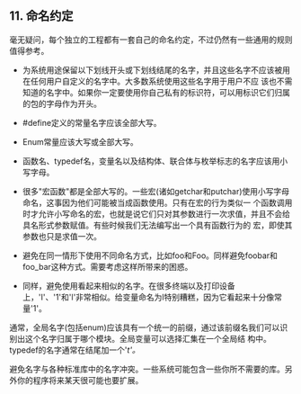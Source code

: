 ## 11. 命名约定 ##

毫无疑问，每个独立的工程都有一套自己的命名约定，不过仍然有一些通用的规则值得参考。

  * 为系统用途保留以下划线开头或下划线结尾的名字，并且这些名字不应该被用在任何用户自定义的名字中。大多数系统使用这些名字用于用户不应 该也不需知道的名字中。如果你一定要使用你自己私有的标识符，可以用标识它们归属的包的字母作为开头。
  * #define定义的常量名字应该全部大写。
  * Enum常量应该大写或全部大写。
  * 函数名、typedef名，变量名以及结构体、联合体与枚举标志的名字应该用小写字母。
  * 很多"宏函数"都是全部大写的。一些宏(诸如getchar和putchar)使用小写字母命名，这事因为他们可能被当成函数使用。只有在宏的行为类似一 个函数调用时才允许小写命名的宏，也就是说它们只对其参数进行一次求值，并且不会给具名形式参数赋值。有些时候我们无法编写出一个具有函数行为的 宏，即使其参数也只是求值一次。

  * 避免在同一情形下使用不同命名方式，比如foo和Foo。同样避免foobar和foo\_bar这种方式。需要考虑这样所带来的困惑。
  * 同样，避免使用看起来相似的名字。在很多终端以及打印设备上，'I'、'1'和'l'非常相似。给变量命名为l特别糟糕，因为它看起来十分像常量'1'。

通常，全局名字(包括enum)应该具有一个统一的前缀，通过该前缀名我们可以识别出这个名字归属于哪个模块。全局变量可以选择汇集在一个全局结 构中。typedef的名字通常在结尾加一个'_t'。_

避免名字与各种标准库中的名字冲突。一些系统可能包含一些你所不需要的库。另外你的程序将来某天很可能也要扩展。